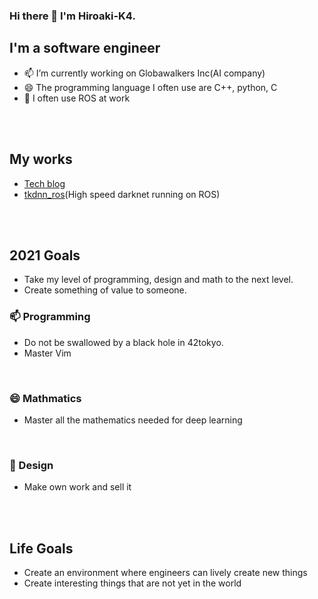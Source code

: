 ### Hi there 👋 I'm Hiroaki-K4.
## I'm a software engineer
- 📫 I’m currently working on Globawalkers Inc(AI company)
- 😄 The programming language I often use are C++, python, C
- 🌱 I often use ROS at work

<br />
<br />

## My works
- [Tech blog](https://qiita.com/Hiroaki-K4)
- [tkdnn_ros](https://github.com/Hiroaki-K4/tkdnn_ros)(High speed darknet running on ROS)

<br />
<br />

## 2021 Goals
- Take my level of programming, design and math to the next level.
- Create something of value to someone.

### 📫 Programming
- Do not be swallowed by a black hole in 42tokyo.
- Master Vim

<br />

### 😄 Mathmatics
- Master all the mathematics needed for deep learning

<br />

### 🌱 Design
- Make  own work and sell it

<br />
<br />

## Life Goals 
- Create an environment where engineers can lively create new things
- Create interesting things that are not yet in the world
<!--
**Hiroaki-K4/Hiroaki-K4** is a ✨ _special_ ✨ repository because its `README.md` (this file) appears on your GitHub profile.


Here are some ideas to get you started:

- 🔭 I’m currently working on ...
- 🌱 I’m currently learning ...
- 👯 I’m looking to collaborate on ...
- 🤔 I’m looking for help with ...
- 💬 Ask me about ...
- 📫 How to reach me: ...
- 😄 Pronouns: ...
- ⚡ Fun fact: ...
-->

